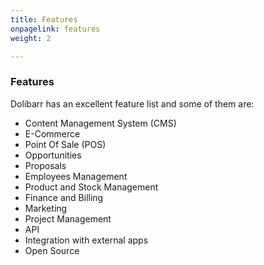 ```yaml
---
title: Features
onpagelink: features
weight: 2

---
```


### **Features**

Dolibarr has an excellent feature list and some of them are:

- Content Management System (CMS)
- E-Commerce
- Point Of Sale (POS)
- Opportunities
- Proposals
- Employees Management
- Product and Stock Management
- Finance and Billing
- Marketing
- Project Management
- API
- Integration with external apps
- Open Source
 
